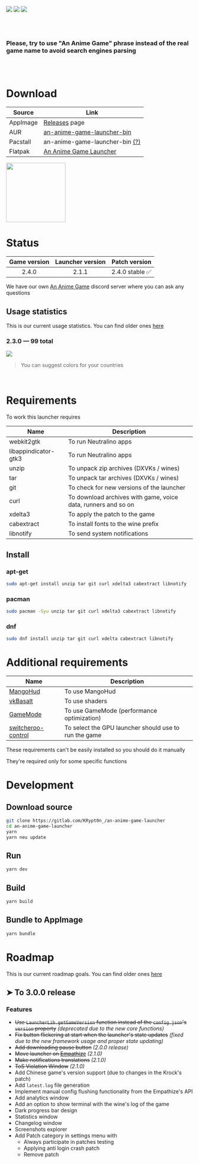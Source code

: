 <img src="repository/pics/logo.jpg">

<img src="repository/pics/launcher-main.png">

<img src="repository/pics/launcher-settings.png">

<br><br>

### Please, try to use "An Anime Game" phrase instead of the real game name to avoid search engines parsing

<br><br>

# Download

| Source | Link |
| --- | --- |
| AppImage | [Releases](https://gitlab.com/KRypt0n_/an-anime-game-launcher/-/releases) page |
| AUR | [an-anime-game-launcher-bin](https://aur.archlinux.org/packages/an-anime-game-launcher-bin) |
| Pacstall | an-anime-game-launcher-bin [(?)](https://pacstall.dev) |
| Flatpak | [An Anime Game Launcher](https://flathub.org/apps/details/com.gitlab.KRypt0n_.an-anime-game-launcher) |

<a href="https://flathub.org/apps/details/com.gitlab.KRypt0n_.an-anime-game-launcher">
  <img src="https://flathub.org/assets/badges/flathub-badge-i-en.png" width="160px" />
</a>

# Status

| Game version | Launcher version | Patch version |
| :---: | :---: | :---: |
| 2.4.0 | 2.1.1 | 2.4.0 stable ✅ |

We have our own [An Anime Game](https://discord.gg/ck37X6UWBp) discord server where you can ask any questions

## Usage statistics

This is our current usage statistics. You can find older ones [here](repository/pages/STATISTICS.md)

### 2.3.0 — 99 total

<img src="repository/pics/stats/2.3.0.png">

> You can suggest colors for your countries

<br>

# Requirements

To work this launcher requires

| Name | Description |
| --- | --- |
| webkit2gtk | To run Neutralino apps |
| libappindicator-gtk3 | To run Neutralino apps |
| unzip | To unpack zip archives (DXVKs / wines) |
| tar | To unpack tar archives (DXVKs / wines) |
| git | To check for new versions of the launcher |
| curl | To download archives with game, voice data, runners and so on |
| xdelta3 | To apply the patch to the game |
| cabextract | To install fonts to the wine prefix |
| libnotify | To send system notifications |

## Install

### apt-get

```sh
sudo apt-get install unzip tar git curl xdelta3 cabextract libnotify
```

### pacman

```sh
sudo pacman -Syu unzip tar git curl xdelta3 cabextract libnotify
```

### dnf

```sh
sudo dnf install unzip tar git curl xdelta cabextract libnotify
```

# Additional requirements

| Name | Description |
| --- | --- |
| [MangoHud](https://github.com/flightlessmango/MangoHud) | To use MangoHud |
| [vkBasalt](https://github.com/DadSchoorse/vkBasalt) | To use shaders |
| [GameMode](https://github.com/FeralInteractive/gamemode) | To use GameMode (performance optimization) |
| [switcheroo-control](https://gitlab.freedesktop.org/hadess/switcheroo-control/) | To select the GPU launcher should use to run the game |

These requirements can't be easily installed so you should do it manually

They're required only for some specific functions

# Development

## Download source

```sh
git clone https://gitlab.com/KRypt0n_/an-anime-game-launcher
cd an-anime-game-launcher
yarn
yarn neu update
```

## Run

```sh
yarn dev
```

## Build

```sh
yarn build
```

## Bundle to AppImage

```sh
yarn bundle
```

# Roadmap

This is our current roadmap goals. You can find older ones [here](repository/pages/ROADMAP.md)

## ➤ To 3.0.0 release

### Features

* <s>Use `LauncherLib.getGameVersion` function instead of the `config.json`'s `version` property</s> *(deprecated due to the new core functions)*
* <s>Fix button flickering at start when the launcher's state updates</s> *(fixed due to the new framework usage and proper state updating)*
* <s>Add downloading pause button</s> *(2.0.0 release)*
* <s>Move launcher on [Empathize](https://github.com/empathizejs/framework)</s> *(2.1.0)*
* <s>Make notifications translations</s> *(2.1.0)*
* <s>ToS Violation Window</s> *(2.1.0)*
* Add Chinese game's version support (due to changes in the Krock's patch)
* Add `latest.log` file generation
* Implement manual config flushing functionality from the Empathize's API
* Add analytics window
* Add an option to show terminal with the wine's log of the game
* Dark progress bar design
* Statistics window
* Changelog window
* Screenshots explorer
* Add Patch category in settings menu with
  - Always participate in patches testing
  - Applying anti login crash patch
  - Remove patch
